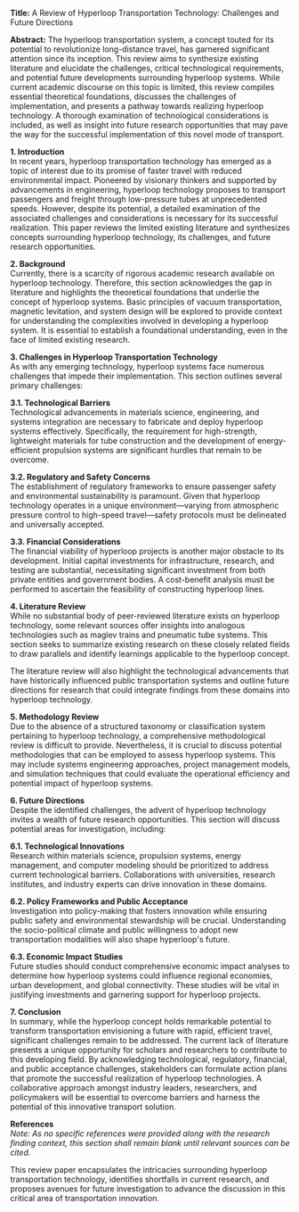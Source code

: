 **Title:** A Review of Hyperloop Transportation Technology: Challenges and Future Directions

**Abstract:** The hyperloop transportation system, a concept touted for its potential to revolutionize long-distance travel, has garnered significant attention since its inception. This review aims to synthesize existing literature and elucidate the challenges, critical technological requirements, and potential future developments surrounding hyperloop systems. While current academic discourse on this topic is limited, this review compiles essential theoretical foundations, discusses the challenges of implementation, and presents a pathway towards realizing hyperloop technology. A thorough examination of technological considerations is included, as well as insight into future research opportunities that may pave the way for the successful implementation of this novel mode of transport.

**1. Introduction**  
In recent years, hyperloop transportation technology has emerged as a topic of interest due to its promise of faster travel with reduced environmental impact. Pioneered by visionary thinkers and supported by advancements in engineering, hyperloop technology proposes to transport passengers and freight through low-pressure tubes at unprecedented speeds. However, despite its potential, a detailed examination of the associated challenges and considerations is necessary for its successful realization. This paper reviews the limited existing literature and synthesizes concepts surrounding hyperloop technology, its challenges, and future research opportunities.

**2. Background**  
Currently, there is a scarcity of rigorous academic research available on hyperloop technology. Therefore, this section acknowledges the gap in literature and highlights the theoretical foundations that underlie the concept of hyperloop systems. Basic principles of vacuum transportation, magnetic levitation, and system design will be explored to provide context for understanding the complexities involved in developing a hyperloop system. It is essential to establish a foundational understanding, even in the face of limited existing research.

**3. Challenges in Hyperloop Transportation Technology**  
As with any emerging technology, hyperloop systems face numerous challenges that impede their implementation. This section outlines several primary challenges:

**3.1. Technological Barriers**  
Technological advancements in materials science, engineering, and systems integration are necessary to fabricate and deploy hyperloop systems effectively. Specifically, the requirement for high-strength, lightweight materials for tube construction and the development of energy-efficient propulsion systems are significant hurdles that remain to be overcome.

**3.2. Regulatory and Safety Concerns**  
The establishment of regulatory frameworks to ensure passenger safety and environmental sustainability is paramount. Given that hyperloop technology operates in a unique environment—varying from atmospheric pressure control to high-speed travel—safety protocols must be delineated and universally accepted.

**3.3. Financial Considerations**  
The financial viability of hyperloop projects is another major obstacle to its development. Initial capital investments for infrastructure, research, and testing are substantial, necessitating significant investment from both private entities and government bodies. A cost-benefit analysis must be performed to ascertain the feasibility of constructing hyperloop lines.

**4. Literature Review**  
While no substantial body of peer-reviewed literature exists on hyperloop technology, some relevant sources offer insights into analogous technologies such as maglev trains and pneumatic tube systems. This section seeks to summarize existing research on these closely related fields to draw parallels and identify learnings applicable to the hyperloop concept. 

The literature review will also highlight the technological advancements that have historically influenced public transportation systems and outline future directions for research that could integrate findings from these domains into hyperloop technology.

**5. Methodology Review**  
Due to the absence of a structured taxonomy or classification system pertaining to hyperloop technology, a comprehensive methodological review is difficult to provide. Nevertheless, it is crucial to discuss potential methodologies that can be employed to assess hyperloop systems. This may include systems engineering approaches, project management models, and simulation techniques that could evaluate the operational efficiency and potential impact of hyperloop systems.

**6. Future Directions**  
Despite the identified challenges, the advent of hyperloop technology invites a wealth of future research opportunities. This section will discuss potential areas for investigation, including:

**6.1. Technological Innovations**  
Research within materials science, propulsion systems, energy management, and computer modeling should be prioritized to address current technological barriers. Collaborations with universities, research institutes, and industry experts can drive innovation in these domains.

**6.2. Policy Frameworks and Public Acceptance**  
Investigation into policy-making that fosters innovation while ensuring public safety and environmental stewardship will be crucial. Understanding the socio-political climate and public willingness to adopt new transportation modalities will also shape hyperloop's future.

**6.3. Economic Impact Studies**  
Future studies should conduct comprehensive economic impact analyses to determine how hyperloop systems could influence regional economies, urban development, and global connectivity. These studies will be vital in justifying investments and garnering support for hyperloop projects.

**7. Conclusion**  
In summary, while the hyperloop concept holds remarkable potential to transform transportation envisioning a future with rapid, efficient travel, significant challenges remain to be addressed. The current lack of literature presents a unique opportunity for scholars and researchers to contribute to this developing field. By acknowledging technological, regulatory, financial, and public acceptance challenges, stakeholders can formulate action plans that promote the successful realization of hyperloop technologies. A collaborative approach amongst industry leaders, researchers, and policymakers will be essential to overcome barriers and harness the potential of this innovative transport solution.

**References**  
*Note: As no specific references were provided along with the research finding context, this section shall remain blank until relevant sources can be cited.* 

This review paper encapsulates the intricacies surrounding hyperloop transportation technology, identifies shortfalls in current research, and proposes avenues for future investigation to advance the discussion in this critical area of transportation innovation.